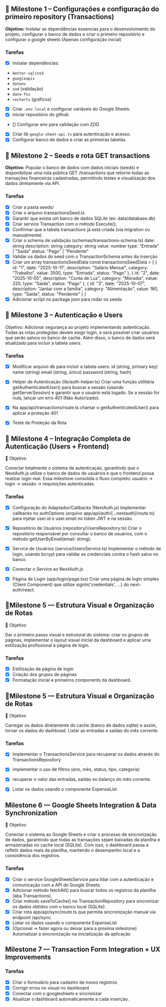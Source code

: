 ## 🧩 Milestone 1 – Configurações e configuração do primeiro repository (Transactions)

**Objetivo:** Instalar as dependências essencias para o desenvolvimento do projeto, configurar o banco de dados e criar o primeiro repositório e configurar o google sheets (Apenas configuração inicial)

### Tarefas

- [x] Instalar dependências:
- `better-sqlite3`
- `googleapis`
- `dotenv`
- `zod` (validação)
- `date-fns`
- `recharts` (gráficos)
- [x] Criar `.env.local` e configurar variáveis do Google Sheets.
- [x] iniciar repositório do github
- [] Configurar env para validação com ZOD
- [x] Criar lib `google-sheet-api.ts` para autenticação e acesso.
- [x] Configurar banco de dados e criar as primeiras tabelas.

## 🧩 Milestone 2 – Seeds e rota GET transactions

**Objetivo:** Popular o banco de dados com dados iniciais (seeds) e disponibilizar uma rota pública GET /transactions que retorne todas as transações financeiras cadastradas, permitindo testes e visualização dos dados diretamente via API.

### Tarefas

- [x] Criar a pasta seeds/
- [x] Criar o arquivo transactionsSeed.ts
- [x] Garantir que exista um banco de dados SQLite (ex: data/database.db)
- [x] Criar service Transaction com o método Execute();
- [x] Confirmar que a tabela transactions já está criada (via migration ou manualmente)
- [x] Criar o schema de validação (schemas/transactions-schema.ts)
      date: string
      description: string
      category: string
      value: number
      type: "Entrada" | "Saída"
      status: "Pago" | "Pendente"
- [x] Validar os dados do seed com o TransactionSchema antes da inserção
- [x] Criar um array transactionsSeedData
      const transactionsSeedData = [
      {
      id: "1",
      date: "2025-10-11",
      description: "Salário Mensal",
      category: "Trabalho",
      value: 3500,
      type: "Entrada",
      status: "Pago"
      },
      {
      id: "2",
      date: "2025-10-05",
      description: "Conta de Luz",
      category: "Moradia",
      value: 220,
      type: "Saída",
      status: "Pago"
      },
      {
      id: "3",
      date: "2025-10-07",
      description: "Jantar com a família",
      category: "Alimentação",
      value: 180,
      type: "Saída",
      status: "Pendente"
      }
      ]
- [x] Adicionar script no package.json para rodar os seeds

## 🧩 Milestone 3 – Autenticação e Users

Objetivo:
Adicionar segurança ao projeto implementando autenticação. Todas as rotas protegidas devem exigir login, e será possível criar usuários que serão salvos no banco de cache. Além disso, o banco de dados será atualizado para incluir a tabela users.

### Tarefas

- [x] Modificar arquivo db para incluir a tabela users:
  id (string, primary key)
  name (string)
  email (string, único)
  password (string, hash)

- [x] Helper de Autenticação (lib/auth-helper.ts)
  Criar uma função utilitária getAuthenticatedUser() para buscar a sessão (usando getServerSession) e garantir que o usuário está logado.
  Se a sessão for nula, lançar um erro 401 (Não Autorizado).
- [x] Na app/api/transactions/route.ts chamar o getAuthenticatedUser() para aplicar a proteção 401
- [x] Teste de Proteção da Rota


## 🧩 Milestone 4 – Integração Completa de Autenticação (Users + Frontend)

🎯 Objetivo

Conectar totalmente o sistema de autenticação, garantindo que o NextAuth.js utilize o banco de dados de usuários e que o frontend possa realizar login real.
Essa milestone consolida o fluxo completo: usuário → login → sessão → requisições autenticadas.

### Tarefas

- [x] Configuração do Adaptador/Callbacks (NextAuth.js)
    Implementar callbacks no authOptions (arquivo app/api/auth/[...nextauth]/route.ts) para injetar user.id e user.email no token JWT e na sessão.

- [x] Repositório de Usuários (repository/UsersRepository.ts)
Criar o repositório responsável por consultar o banco de usuários, com o método getUserByEmail(email: string).

- [x] Service de Usuários (service/UsersService.ts)
      Implementar o método de login, usando bcrypt para validar as credenciais contra o hash salvo no banco.
- [x] Conectar  o Service ao NextAuth.js

- [x] Página de Login (app/login/page.tsx)
     Criar uma página de login simples (Client Component) que utilize signIn('credentials', ...) do next-auth/react.

## 🧩Milestone 5 — Estrutura Visual e Organização de Rotas

🎯 Objetivo 

Dar o primeiro passo visual e estrutural do sistema: criar os grupos de páginas, implementar o layout visual inicial da dashboard e aplicar uma estilização profissional à página de login.

### Tarefas

- [x] Estilização da página de login
- [x] Criação dos grupos de páginas
- [x] Formatação inicial e primeiros components da dashboard.

## 🧩Milestone 5 — Estrutura Visual e Organização de Rotas

🎯 Objetivo 

Carregar os dados diretamente do cache (banco de dados sqlite) e assim, tornar os dados do dashboad.
Listar as entradas e saídas do mês corrente.


### Tarefas
- [x] Implementar o TransactionsService para recuperar os dados através do TransactionsRepository
- [x] implementar o uso de filtros (ano, mês, status, tipo, categoria)
- [x] recuperar o valor das entradas, saídas  eo balanço do mês corrente.
- [x] Listar os dados usando o componente ExpenseList


## Milestone 6 — Google Sheets Integration & Data Synchronization

🎯 Objetivo 

Conectar o sistema ao Google Sheets e criar o processo de sincronização de dados, garantindo que todas as transações sejam baixadas da planilha e armazenadas no cache local (SQLite).
Com isso, o dashboard passa a refletir dados reais da planilha, mantendo o desempenho local e a consistência dos registros.


### Tarefas
- [x] Criar o service GoogleSheetsService para lidar com a autenticação e comunicação com a API do Google Sheets.
- [x] Adicionar método fetchAll() para buscar todos os registros da planilha (aba Transactions).
- [x] Criar método saveToCache() no TransactionRepository para sincronizar os dados obtidos com o banco local (SQLite):
- [x] Criar rota app/api/sync/route.ts que permita sincronização manual via endpoint /api/sync
- [x] Listar os dados usando o componente ExpenseList
- [x] (Opcional -> fazer agora ou deixar para a proxima milestone) Automatizar a sincronização na inicialização da aplicação

## Milestone 7 — Transaction Form Integration + UX Improvements

### Tarefas
- [x] Criar o formulário para cadastro de novos registros
- [x] Corrigir erros no visual no dashboard
- [x] Conectar com o googlesheets e sincronizar
- [x] Atualizar o dashboard automaticamente a cada inserção.
